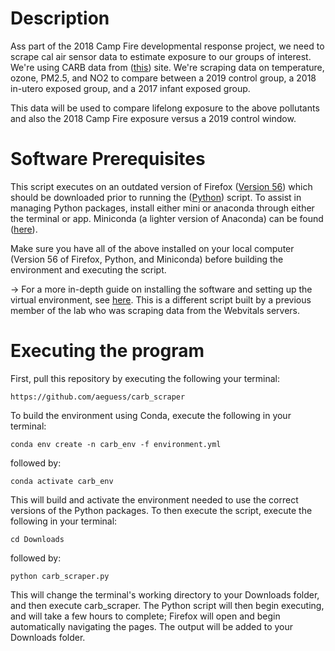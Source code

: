 # Description
Ass part of the 2018 Camp Fire developmental response project, we need to scrape cal air sensor data to estimate exposure to our groups of interest. We're using CARB data from ([this](https://ww3.arb.ca.gov/qaweb/iframe_site.php?s_arb_code=57577)) site. We're scraping data on temperature, ozone, PM2.5, and NO2 to compare between a 2019 control group, a 2018 in-utero exposed group, and a 2017 infant exposed group.

This data will be used to compare lifelong exposure to the above pollutants and also the 2018 Camp Fire exposure versus a 2019 control window.

# Software Prerequisites
This script executes on an outdated version of Firefox ([Version 56](https://www.mozilla.org/en-US/firefox/56.0/releasenotes/)) which should be downloaded prior to running the ([Python](https://www.python.org/downloads/)) script. To assist in managing Python packages, install either mini or anaconda through either the terminal or app. Miniconda (a lighter version of Anaconda) can be found ([here](https://docs.anaconda.com/miniconda/)).

Make sure you have all of the above installed on your local computer (Version 56 of Firefox, Python, and Miniconda) before building the environment and executing the script.

-> For a more in-depth guide on installing the software and setting up the virtual environment, see [here](https://github.com/lmillergrp/webvitals). This is a different script built by a previous member of the lab who was scraping data from the Webvitals servers.

# Executing the program
First, pull this repository by executing the following your terminal:
```
https://github.com/aeguess/carb_scraper
```

To build the environment using Conda, execute the following in your terminal:
```
conda env create -n carb_env -f environment.yml
```
followed by:
```
conda activate carb_env
```

This will build and activate the environment needed to use the correct versions of the Python packages. To then execute the script, execute the following in your terminal:
```
cd Downloads
```
followed by:
```
python carb_scraper.py
```

This will change the terminal's working directory to your Downloads folder, and then execute carb_scraper. The Python script will then begin executing, and will take a few hours to complete; Firefox will open and begin automatically navigating the pages. The output will be added to your Downloads folder.
